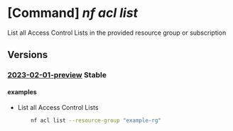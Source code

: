 # [Command] _nf acl list_

List all Access Control Lists in the provided resource group or subscription

## Versions

### [2023-02-01-preview](/Resources/mgmt-plane/L3N1YnNjcmlwdGlvbnMve30vcHJvdmlkZXJzL21pY3Jvc29mdC5tYW5hZ2VkbmV0d29ya2ZhYnJpYy9hY2Nlc3Njb250cm9sbGlzdHM=/2023-02-01-preview.xml) **Stable**

<!-- mgmt-plane /subscriptions/{}/providers/microsoft.managednetworkfabric/accesscontrollists 2023-02-01-preview -->
<!-- mgmt-plane /subscriptions/{}/resourcegroups/{}/providers/microsoft.managednetworkfabric/accesscontrollists 2023-02-01-preview -->

#### examples

- List all Access Control Lists
    ```bash
        nf acl list --resource-group "example-rg"
    ```
